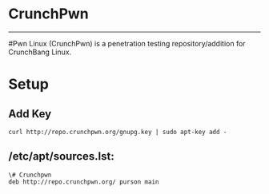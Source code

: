CrunchPwn
=========

---
\#Pwn Linux (CrunchPwn) is a penetration testing repository/addition for CrunchBang Linux.

Setup
=====
Add Key
-------
    curl http://repo.crunchpwn.org/gnupg.key | sudo apt-key add -

/etc/apt/sources.lst:
---------------------
    \# Crunchpwn
    deb http://repo.crunchpwn.org/ purson main

 
